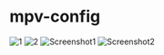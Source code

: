 # mpv-config
![1](https://github.com/user-attachments/assets/55bed56e-8bb8-4c4b-832b-041678347b5b)
![2](https://github.com/user-attachments/assets/d5a86df5-d892-4d8d-80e4-7ada0a99f806)
![Screenshot1](https://github.com/user-attachments/assets/73da6817-f0ff-4529-a746-275c8065496a)
![Screenshot2](https://github.com/user-attachments/assets/b033436a-763e-47fe-a9c3-ce9cf7731772)

